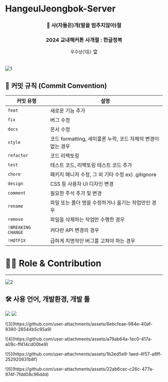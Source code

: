 # HangeulJeongbok-Server
<div align=center>
  <h3>🦁 사(자들은)개(발을 멈추지않아)절 </h3>
  <h3>2024 교내해커톤 사개절 : 한글정복 </h3> 
   우수상(1등) 🏆
</div>
<br>

![1](https://github.com/user-attachments/assets/af50fd99-dcd7-485a-995c-e3e754f89653)

<p>

## 🚀 커밋 규칙 (Commit Convention)

| **커밋 유형**      | **설명**                                                  |
|-------------------|---------------------------------------------------------|
| `feat`            | 새로운 기능 추가                                          |
| `fix`             | 버그 수정                                                 |
| `docs`            | 문서 수정                                                 |
| `style`           | 코드 formatting, 세미콜론 누락, 코드 자체의 변경이 없는 경우 |
| `refactor`        | 코드 리팩토링                                             |
| `test`            | 테스트 코드, 리팩토링 테스트 코드 추가                    |
| `chore`           | 패키지 매니저 수정, 그 외 기타 수정 ex) .gitignore         |
| `design`          | CSS 등 사용자 UI 디자인 변경                              |
| `comment`         | 필요한 주석 추가 및 변경                                   |
| `rename`          | 파일 또는 폴더 명을 수정하거나 옮기는 작업만인 경우       |
| `remove`          | 파일을 삭제하는 작업만 수행한 경우                        |
| `!BREAKING CHANGE`| 커다란 API 변경의 경우                                    |
| `!HOTFIX`         | 급하게 치명적인 버그를 고쳐야 하는 경우                   |

<h1>👨‍💻 Role & Contribution</h1>
<hr>

![2](https://github.com/user-attachments/assets/5bb86bed-be00-444b-b2f7-37fd7034aaa3)

## 🛠️ 사용 언어, 개발환경, 개발 툴

<img src="https://img.shields.io/badge/Django-092E20?style=for-the-badge&logo=django&logoColor=white">

<img src="https://img.shields.io/badge/React-61DAFB?style=flat-square&logo=React&logoColor=black"/>

<br>
<p>
![3](https://github.com/user-attachments/assets/6ebcfeae-984e-40af-9380-26544b5c95a9)
<p>
![4](https://github.com/user-attachments/assets/a79ab64a-1ec0-417a-a09c-ff414cd00be9)

<p>
![5](https://github.com/user-attachments/assets/1b2ed5e9-1aed-4f57-a8ff-252920631b8f)

<p>
![6](https://github.com/user-attachments/assets/22ab6cec-c26c-477a-974f-7fdd08c96ddd)

